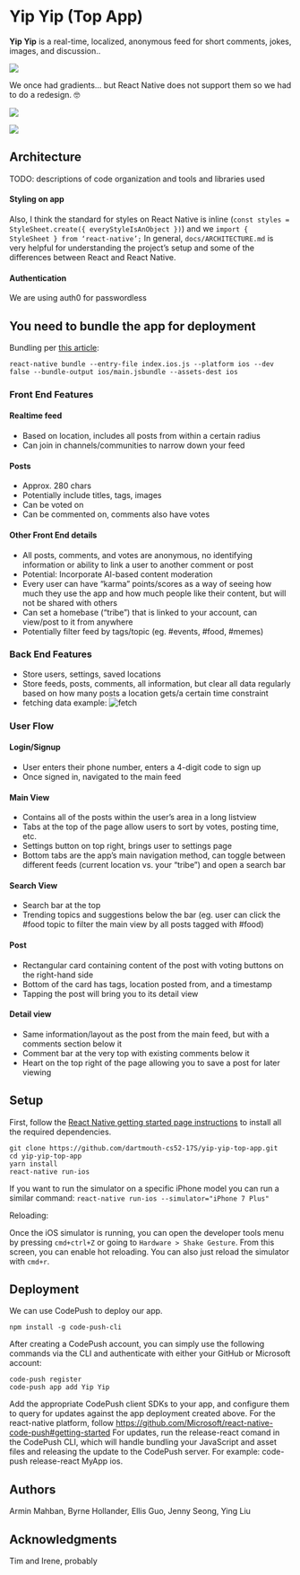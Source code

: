 # Yip Yip (Top App)

**Yip Yip** is a real-time, localized, anonymous feed for short comments, jokes, images, and discussion..

![](screenshots/HerdFeed.png)

We once had gradients... but React Native does not support them so we had to do a redesign. 🤓

![](screenshots/main.png)

![](screenshots/userPersonas.png)

## Architecture

TODO:  descriptions of code organization and tools and libraries used

#### Styling on app
Also, I think the standard for styles on React Native is inline (`const styles = StyleSheet.create({ everyStyleIsAnObject })`) and we `import { StyleSheet } from ‘react-native’;` In general, `docs/ARCHITECTURE.md` is very helpful for understanding the project’s setup and some of the differences between React and React Native.

#### Authentication
We are using auth0 for passwordless

## You need to bundle the app for deployment

Bundling per [this article](https://medium.com/react-native-development/deploying-a-react-native-app-for-ios-pt-1-a79dfd15acb8):

`react-native bundle --entry-file index.ios.js --platform ios --dev false --bundle-output ios/main.jsbundle --assets-dest ios`

### Front End Features

#### Realtime feed

- Based on location, includes all posts from within a certain radius
- Can join in channels/communities to narrow down your feed

#### Posts

- Approx. 280 chars
- Potentially include titles, tags, images
- Can be voted on
- Can be commented on, comments also have votes

#### Other Front End details

- All posts, comments, and votes are anonymous, no identifying information or ability to link a user to another comment or post
- Potential: Incorporate AI-based content moderation
- Every user can have “karma” points/scores as a way of seeing how much they use the app and how much people like their content, but will not be shared with others
- Can set a homebase (“tribe”) that is linked to your account, can view/post to it from anywhere
- Potentially filter feed by tags/topic (eg. #events, #food, #memes)

### Back End Features

- Store users, settings, saved locations
- Store feeds, posts, comments, all information, but clear all data regularly based on how many posts a location gets/a certain time constraint
- fetching data example:
    ![fetch](screenshots/fetchingData.gif)

### User Flow

#### Login/Signup

- User enters their phone number, enters a 4-digit code to sign up
- Once signed in, navigated to the main feed

#### Main View

- Contains all of the posts within the user’s area in a long listview
- Tabs at the top of the page allow users to sort by votes, posting time, etc.
- Settings button on top right, brings user to settings page
- Bottom tabs are the app’s main navigation method, can toggle between different feeds (current location vs. your “tribe”) and open a search bar

#### Search View

- Search bar at the top
- Trending topics and suggestions below the bar (eg. user can click the #food topic to filter the main view by all posts tagged with #food)

#### Post

- Rectangular card containing content of the post with voting buttons on the right-hand side
- Bottom of the card has tags, location posted from, and a timestamp
- Tapping the post will bring you to its detail view

#### Detail view

- Same information/layout as the post from the main feed, but with a comments section below it
- Comment bar at the very top with existing comments below it
- Heart on the top right of the page allowing you to save a post for later viewing

## Setup

First, follow the [React Native getting started page instructions](https://facebook.github.io/react-native/docs/getting-started.html) to install all the required dependencies.

```
git clone https://github.com/dartmouth-cs52-17S/yip-yip-top-app.git
cd yip-yip-top-app
yarn install
react-native run-ios
```

If you want to run the simulator on a specific iPhone model you can run a similar command: `react-native run-ios --simulator="iPhone 7 Plus"`

Reloading:

Once the iOS simulator is running, you can open the developer tools menu by pressing `cmd+ctrl+Z` or going to `Hardware > Shake Gesture`. From this screen, you can enable hot reloading. You can also just reload the simulator with `cmd+r`.

## Deployment

We can use CodePush to deploy our app.
  ```
  npm install -g code-push-cli
  ```
  After creating a CodePush account, you can simply use the following commands via the CLI and authenticate with either your GitHub or Microsoft account:
  ```
  code-push register
  code-push app add Yip Yip
  ```
  Add the appropriate CodePush client SDKs to your app, and configure them to query for updates against the app deployment created above.
  For the react-native platform, follow https://github.com/Microsoft/react-native-code-push#getting-started
  For updates, run the release-react comand in the CodePush CLI, which will handle bundling your JavaScript and asset files and releasing the update to the CodePush server. For example: code-push release-react MyApp ios.

## Authors

Armin Mahban, Byrne Hollander, Ellis Guo, Jenny Seong, Ying Liu

## Acknowledgments

Tim and Irene, probably
